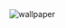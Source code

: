 <img align="center" alt="wallpaper" src="https://discordapp.com/channels/1354300012582010962/1354300013290852428/1395753543390072996">
